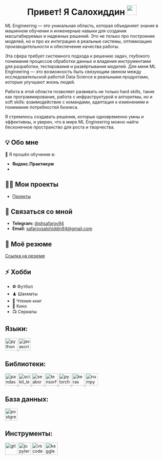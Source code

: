 <h1 align="center">Привет! Я Салохиддин</a> 
<img src="https://github.com/blackcater/blackcater/raw/main/images/Hi.gif" height="32"/></h1>

ML Engineering — это уникальная область, которая объединяет знания в машинном обучении и инженерные навыки для создания масштабируемых и надежных решений. Это не только про построение моделей, но и про их интеграцию в реальные системы, оптимизацию производительности и обеспечение качества работы.

Эта сфера требует системного подхода к решению задач, глубокого понимания процессов обработки данных и владения инструментами для разработки, тестирования и развёртывания моделей. Для меня ML Engineering — это возможность быть связующим звеном между исследовательской работой Data Science и реальными продуктами, которые улучшают жизнь людей.

Работа в этой области позволяет развивать не только hard skills, такие как программирование, работа с инфраструктурой и алгоритмы, но и soft skills: взаимодействие с командами, адаптация к изменениям и понимание потребностей бизнеса.

Я стремлюсь создавать решения, которые одновременно умны и эффективны, и уверен, что в мире ML Engineering можно найти бесконечное пространство для роста и творчества.

## 💡 Обо мне
🌱 Я прошёл обучение в:
- **Яндекс.Практикум**
- 
## 👨‍💻 Мои проекты
- [Проекты](https://github.com/Salohiddin94?tab=repositories)

## 💬 Связаться со мной
- **Telegram:** [@shsafarov94](https://t.me/shsafarov94)
- **Email:** [safarovsalohiddin94@gmail.com](mailto:safarovsalohiddin94@gmail.com)

## 📄 Моё резюме
[Ссылка на резюме](#)

## ⚡ Хобби 
- ⚽ Футбол
- ♟️ Шахматы
- 📖 Чтение книг
- 🎥 Кино
- 📺 Сериалы


## **Языки:**

<a href="https://www.python.org" target="_blank" rel="noreferrer"> <img src="https://icon.icepanel.io/Technology/svg/Python.svg" alt="python" width="40" height="40"/> </a>
<a href="https://www.javascript.com" target="_blank" rel="noreferrer"> <img src="https://icon.icepanel.io/Technology/svg/JavaScript.svg" alt="javascript" width="40" height="40"/> </a>

## **Библиотеки:**

  <a href="https://pandas.pydata.org/" target="_blank" rel="noreferrer"> <img src="https://icon.icepanel.io/Technology/svg/Pandas.svg" alt="pandas" width="40" height="40"/> </a>
  <a href="https://scikit-learn.org/" target="_blank" rel="noreferrer"> <img src="https://icon.icepanel.io/Technology/svg/scikit-learn.svg" alt="scikit_learn" width="40" height="40"/> 
  </a> 
  <a href="https://seaborn.pydata.org/" target="_blank" rel="noreferrer"> <img src="https://seaborn.pydata.org/_images/logo-mark-lightbg.svg" alt="seaborn" width="40" height="40"/> </a> 
  <a href="https://www.tensorflow.org" target="_blank" rel="noreferrer"> <img src="https://www.vectorlogo.zone/logos/tensorflow/tensorflow-icon.svg" alt="tensorflow" width="40" height="40"/> </a> 
  <a href="https://www.pytorch.org" target="_blank" rel="noreferrer"> <img src="https://www.vectorlogo.zone/logos/pytorch/pytorch-icon.svg" alt="pytorch" width="40" height="40"/> </a>
  <a href="https://www.keras.io/" target="_blank" rel="noreferrer"> <img src="https://icon.icepanel.io/Technology/svg/Keras.svg" alt="keras" width="40" height="40"/> </a>
  <a href="https://www.numpy.org/" target="_blank" rel="noreferrer"> <img src="https://icon.icepanel.io/Technology/svg/NumPy.svg" alt="numpy" width="40" height="40"/> </a>
  
## **База данных:**

   <a href="https://www.postgresql.org" target="_blank" rel="noreferrer"> <img src="https://icon.icepanel.io/Technology/svg/PostgresSQL.svg" 
   alt="postgresql" width="40" height="40"/> </a>
   
## **Инструменты:**

  <a href="https://git-scm.com/" target="_blank" rel="noreferrer"> <img src="https://www.vectorlogo.zone/logos/git-scm/git-scm-icon.svg" alt="git" width="40" height="40"/></a>
  <a href="https://jupyter.org/" target="_blank" rel="noreferrer"> <img src="https://icon.icepanel.io/Technology/svg/Jupyter.svg" alt="jupyter" width="40" height="40"/></a>
  <a href="https://code.visualstudio.com/" target="_blank" rel="noreferrer"> <img src="https://icon.icepanel.io/Technology/svg/Visual-Studio-Code-%28VS-Code%29.svg" alt="vscode" width="40" height="40"/></a>
  <a href="https://kaggle.com/" target="_blank" rel="noreferrer"> <img src="https://icon.icepanel.io/Technology/svg/Kaggle.svg" alt="kaggle" width="40" height="40"/></a>
